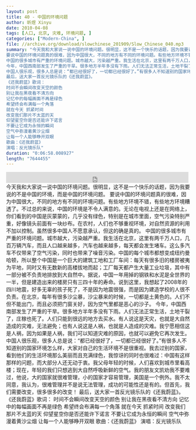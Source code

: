 ```yaml
---
layout: post
title: 40 - 中国的环境问题
author: 昕煜 Xinyu
date: 2010-04-08
tags: [人口, 北京, 灾难, 环境问题, ]
categories: ["Modern-China", ]
file: //archive.org/download/slowchinese_201909/Slow_Chinese_040.mp3
summary: "今天我和大家说一说中国的环境问题。很明显，这不是一个快乐的话题，因为我要说的不是中国的环境，而是中国的环境问题。
要说中国的环境问题真的很难，因为中国很大，不同的地方有不同的环境问题。有些地方环境不错，有些地方环境糟透了。不过总的来说，中国的环境是不令人满意的。无论在电视上还是在网络上，你们看到的中国是灰蒙蒙的，几乎没有绿色，特别是在城市里面，空气污染特别严重，好像镜头前面有一块纱布。在农村，人们也不够重视环境，对自然资源的利用不加以控制。虽然很多中国人不愿意承认，但这的确是真的。
中国的很多城市有严重的环境问题。城市越大，污染越严重。我生活在北京，这里有两千万人口，几百万辆汽车，而且人口越来越多，汽车也越来越多，每天都会发生堵车。这么多汽车不仅带来了空气污染，同时也带来了噪音污染。中国的每个城市都想变成纽约曼哈顿，所以整个中国是一个巨大的建筑工地和工厂车间：每天有很多旧的楼房被夷为平地，同时又有无数新的高楼拔地而起；工厂每天都产生大量工业垃圾，其中有一部分被不负责地排放到大自然中。据说，中国一年用掉的钢铁和水泥是全世界的一半，但是建造出来的楼房只有三四十年的寿命。说到这里，我想起了2008年的四川地震，好多无辜的孩子死了，不是因为地震很强，而是因为建造学校的人很不负责。在北京，每年有很多沙尘暴，沙尘暴来的时候，一切都是土黄色的。人们不但不能出门，而且必须把门窗关好，因为空气里都是恶心的沙子。
今年，中国西南部发生了严重的干旱。很多地方半年多没有下雨。人们无法正常生活，土地干裂了，庄稼也死了。人们只能到很远的地方去买水。有人说这是天灾，也就是大自然造成的灾难，无法避免；也有人说这是人祸，也就是人造成的灾难。我宁愿相信这是人祸，因为如果是人祸，我们可以知道灾难的原因，也就可以避免它再次发生。
中国人很乐观，很多人总是说：“都已经很好了，一切都已经很好了。”有很多人不知道别的国家环境怎么样，大家对自己的生活环境不是很重视。我去过别的国家，看到他们的生活环境那么美丽而且充满绿色，我惊讶的同时也很难过：中国有这样那样的问题，而大部分人还无动于衷。我父母年轻的时候，人们喜欢到城市里看高楼；现在，年轻的我们只想逃到大自然呼吸新鲜的空气。我的朋友文凯劝我不要难过，他说，大的国家就很难管理，小的国家才容易管理，美国是一个例外。我不太同意，我认为，很难管理并不是说无法管理，成功的可能性还是有的。但首先，我们需要改变，很多很多的改变！
最后，送大家一首反光镜乐队的《还我蔚蓝》。
《还我蔚蓝》歌词：
时间不会瞬间改变天空的颜色
别让我在黑夜看不清方向
记忆中的每幅画面不再是绿色
希望终会布满每一个角落
就在今天 抓紧时间
改变我们那片不太蓝的天
仰望星空你是否还能许下诺言
不要让它成为永恒的瞬间
空气中弥漫着黄沙尘烟
让每一个人能够睁开双眼
歌曲：《还我蔚蓝》
演唱：反光镜乐队"
duration: "0:06:58.008927"
length: "7644455"
---
```


<iframe src="https://archive.org/embed/slowchinese_201909/Slow_Chinese_040.mp3" width="500" height="30" frameborder="0" webkitallowfullscreen="true" mozallowfullscreen="true" allowfullscreen></iframe>
今天我和大家说一说中国的环境问题。很明显，这不是一个快乐的话题，因为我要说的不是中国的环境，而是中国的环境问题。
要说中国的环境问题真的很难，因为中国很大，不同的地方有不同的环境问题。有些地方环境不错，有些地方环境糟透了。不过总的来说，中国的环境是不令人满意的。无论在电视上还是在网络上，你们看到的中国是灰蒙蒙的，几乎没有绿色，特别是在城市里面，空气污染特别严重，好像镜头前面有一块纱布。在农村，人们也不够重视环境，对自然资源的利用不加以控制。虽然很多中国人不愿意承认，但这的确是真的。
中国的很多城市有严重的环境问题。城市越大，污染越严重。我生活在北京，这里有两千万人口，几百万辆汽车，而且人口越来越多，汽车也越来越多，每天都会发生堵车。这么多汽车不仅带来了空气污染，同时也带来了噪音污染。中国的每个城市都想变成纽约曼哈顿，所以整个中国是一个巨大的建筑工地和工厂车间：每天有很多旧的楼房被夷为平地，同时又有无数新的高楼拔地而起；工厂每天都产生大量工业垃圾，其中有一部分被不负责地排放到大自然中。据说，中国一年用掉的钢铁和水泥是全世界的一半，但是建造出来的楼房只有三四十年的寿命。说到这里，我想起了2008年的四川地震，好多无辜的孩子死了，不是因为地震很强，而是因为建造学校的人很不负责。在北京，每年有很多沙尘暴，沙尘暴来的时候，一切都是土黄色的。人们不但不能出门，而且必须把门窗关好，因为空气里都是恶心的沙子。
今年，中国西南部发生了严重的干旱。很多地方半年多没有下雨。人们无法正常生活，土地干裂了，庄稼也死了。人们只能到很远的地方去买水。有人说这是天灾，也就是大自然造成的灾难，无法避免；也有人说这是人祸，也就是人造成的灾难。我宁愿相信这是人祸，因为如果是人祸，我们可以知道灾难的原因，也就可以避免它再次发生。
中国人很乐观，很多人总是说：“都已经很好了，一切都已经很好了。”有很多人不知道别的国家环境怎么样，大家对自己的生活环境不是很重视。我去过别的国家，看到他们的生活环境那么美丽而且充满绿色，我惊讶的同时也很难过：中国有这样那样的问题，而大部分人还无动于衷。我父母年轻的时候，人们喜欢到城市里看高楼；现在，年轻的我们只想逃到大自然呼吸新鲜的空气。我的朋友文凯劝我不要难过，他说，大的国家就很难管理，小的国家才容易管理，美国是一个例外。我不太同意，我认为，很难管理并不是说无法管理，成功的可能性还是有的。但首先，我们需要改变，很多很多的改变！
最后，送大家一首反光镜乐队的《还我蔚蓝》。
《还我蔚蓝》歌词：
时间不会瞬间改变天空的颜色
别让我在黑夜看不清方向
记忆中的每幅画面不再是绿色
希望终会布满每一个角落
就在今天 抓紧时间
改变我们那片不太蓝的天
仰望星空你是否还能许下诺言
不要让它成为永恒的瞬间
空气中弥漫着黄沙尘烟
让每一个人能够睁开双眼
歌曲：《还我蔚蓝》
演唱：反光镜乐队